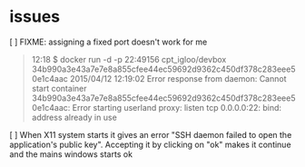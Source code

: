 # issues

[ ] FIXME: assigning a fixed port doesn't work for me
   >12:18 $ docker run -d  -p 22:49156  cpt_igloo/devbox
   >34b990a3e43a7e7e8a855cfee44ec59692d9362c450df378c283eee50e1c4aac
   >2015/04/12 12:19:02 Error response from daemon: Cannot start container 34b990a3e43a7e7e8a855cfee44ec59692d9362c450df378c283eee50e1c4aac: Error starting userland proxy: listen tcp 0.0.0.0:22: bind: address already in use

[ ] When X11 system starts it gives an error "SSH daemon failed to open the application's public key". Accepting it by clicking on "ok" makes it continue and the mains windows starts ok 
